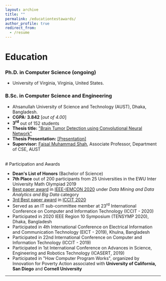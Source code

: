 ```yaml
---
layout: archive
title: ""
permalink: /educationtestawards/
author_profile: true
redirect_from:
  - /resume
---
```



# Education

### Ph.D. in Computer Science (ongoing)


* University of Virginia, Virginia, United States.

### B.Sc. in Computer Science and Engineering


* Ahsanullah University of Science and Technology (AUST), Dhaka, Bangladesh.
* **CGPA:  3.842** [*out of 4.00*]
* **3<sup>rd</sup>** out of 152 students
* **Thesis title:** ["Brain Tumor Detection using Convolutional Neural Network"](https://tonmoy-hossain.github.io/files/Hossain_Tonmoy_B.Sc._Thesis.pdf) 
* **Thesis Presentation:** [[Presentation]](https://tonmoy-hossain.github.io/files/DefenseFinalPresentation.pdf) 
* **Supervisor:** [Faisal Muhammad Shah](https://scholar.google.com/citations?user=su683LQAAAAJ&hl=en), Associate Professor, Department of CSE, AUST

<br /> 
# Participation and Awards

* **Dean's List of Honors** (Bachelor of Science)
* **7th Place** out of 200 participants from 25 Universities in the EWU Inter University Math Olympiad 2019
* [Best paper award](https://tonmoy-hossain.github.io/files/Best_Paper_Award.png) in [IEEE-IEMCON 2020](https://ieee-iemcon.org/) under <i>Data Mining and Data Analytics and Big Data</i> category
* [3rd Best paper award](https://tonmoy-hossain.github.io/files/ICCIT-Best-Paper.pdf) in [ICCIT 2020](http://iccit.org.bd/2020/)
* Served as an IT sub-committee member at 23<sup>rd</sup> International Conference on Computer and Information Technology (ICCIT - 2020) 
* Participated in 2020 IEEE Region 10 Symposium (TENSYMP 2020), Dhaka, Bangladesh
* Participated in 4th International Conference on Electrical Information and Communication Technology (EICT - 2019), Khulna, Bangladesh
* Participated in 22nd International Conference on Computer and Information Technology (ICCIT - 2019)
* Participated in 1st International Conference on Advances in Science, Engineering and Robotics Technology (ICASERT, 2019)
* Participated in "How Computer Program Works", organized by Innovation for Poverty Action associated with **University of California, San Diego** and **Cornell University**

___________________________________________
